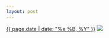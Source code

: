 ```yaml
---
layout: post
---
```


<p>
  <time><a href="/7">{{ page.date | date: "%e %B, %Y" }}</a></time>
  <a href="/7"><img src="{{ site.assets_url }}/7-640.jpg" srcset="{{ site.assets_url }}/7-1280.jpg 1280w, {{ site.assets_url }}/7-960.jpg 960w, {{ site.assets_url }}/7-640.jpg 640w, {{ site.assets_url }}/7-320.jpg 320w" sizes="(min-width: 700px) 50vw, calc(100vw - 2rem)" /></a>
</p>

